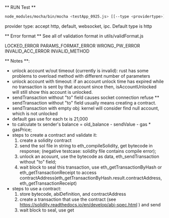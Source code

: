 ** RUN Test **

```bash
node_modules/mocha/bin/mocha <testApp_0925.js> [[--type <providertype>]] [[--testsuite <path/to/csv_file>]] [[--reporter mocha-junit-reporter]][[--reporter-options mochaFile=path/to/result.xml]]
```

provider type: accept http, default, websocket, ipc. Default type is http

** Error format **
See all of validation format in utils/validFormat.js

LOCKED_ERROR
PARAMS_FORMAT_ERROR
WRONG_PW_ERROR
INVALID_ACC_ERROR
INVALID_METHOD


** Notes **:
* unlock account w/out timeout (currently is invalid): rust has some problems to overload method with different number of parameters
* unlock account with timeout: if an account unlock time has expired while no transaction is sent by that account since then, isAccountUnlocked will still show this account is unlocked.
* sendTransaction without "to" field causes socket connection refuse
	** sendTransaction without "to" field usually means creating a contract.
* sendTransaction with empty obj: kernel will consider find null account, which is not unlocked
* default gas use for each tx is 21,000
* to calculate tx sender's balance = old_balance - sendValue - gas * gasPrice;
* steps to create a contract and validate it:
	1. create a solidity contract
	2. send the sol file in string to eth_compileSolidity, get bytecode in response; (negative testcase: solidity file contains compile error);
	3. unlock an acouunt, use the bytecode as data, eth_sendTransaction without "to" field;
	4. wait block to seal this transaction, use eth_getTransactionByHash or eth_getTransactionReceipt to access contractAddress(eth_getTransactionByHash.result.contractAddress, eth_getTransactionReceipt)
* steps to use a contract:
	1. store bytecode, abiDefinition, and contractAddress
	2. create a transaction that use the contract (see https://solidity.readthedocs.io/en/develop/abi-spec.html ) and send
	3. wait block to seal, use get
